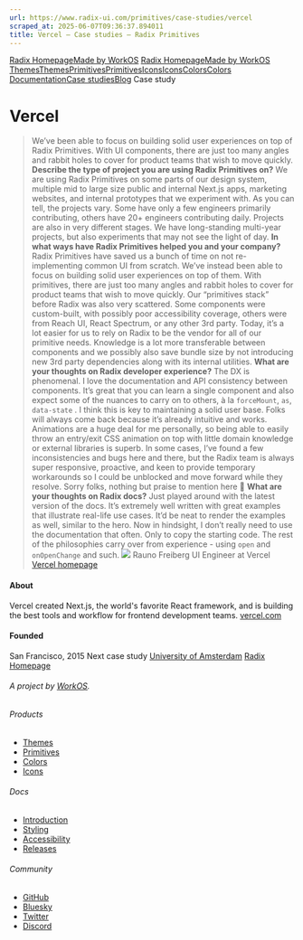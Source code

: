 ```yaml
---
url: https://www.radix-ui.com/primitives/case-studies/vercel
scraped_at: 2025-06-07T09:36:37.894011
title: Vercel – Case studies – Radix Primitives
---
```


[Radix Homepage](https://www.radix-ui.com/)[Made by WorkOS](https://workos.com)
[Radix Homepage](https://www.radix-ui.com/)[Made by WorkOS](https://workos.com)
[ThemesThemes](https://www.radix-ui.com/)[PrimitivesPrimitives](https://www.radix-ui.com/primitives)[IconsIcons](https://www.radix-ui.com/icons)[ColorsColors](https://www.radix-ui.com/colors)
[Documentation](https://www.radix-ui.com/primitives/docs)[Case studies](https://www.radix-ui.com/primitives/case-studies)[Blog](https://www.radix-ui.com/blog)[](https://github.com/radix-ui/primitives)
Case study
# Vercel
> We’ve been able to focus on building solid user experiences on top of Radix Primitives. With UI components, there are just too many angles and rabbit holes to cover for product teams that wish to move quickly.
**Describe the type of project you are using Radix Primitives on?**
We are using Radix Primitives on some parts of our design system, multiple mid to large size public and internal Next.js apps, marketing websites, and internal prototypes that we experiment with.
As you can tell, the projects vary. Some have only a few engineers primarily contributing, others have 20+ engineers contributing daily. Projects are also in very different stages. We have long-standing multi-year projects, but also experiments that may not see the light of day.
**In what ways have Radix Primitives helped you and your company?**
Radix Primitives have saved us a bunch of time on not re-implementing common UI from scratch. We’ve instead been able to focus on building solid user experiences on top of them. With primitives, there are just too many angles and rabbit holes to cover for product teams that wish to move quickly.
Our “primitives stack” before Radix was also very scattered. Some components were custom-built, with possibly poor accessibility coverage, others were from Reach UI, React Spectrum, or any other 3rd party. Today, it’s a lot easier for us to rely on Radix to be the vendor for all of our primitive needs. Knowledge is a lot more transferable between components and we possibly also save bundle size by not introducing new 3rd party dependencies along with its internal utilities.
**What are your thoughts on Radix developer experience?**
The DX is phenomenal. I love the documentation and API consistency between components. It’s great that you can learn a single component and also expect some of the nuances to carry on to others, à la `forceMount`, `as`, `data-state` . I think this is key to maintaining a solid user base. Folks will always come back because it’s already intuitive and works. Animations are a huge deal for me personally, so being able to easily throw an entry/exit CSS animation on top with little domain knowledge or external libraries is superb.
In some cases, I’ve found a few inconsistencies and bugs here and there, but the Radix team is always super responsive, proactive, and keen to provide temporary workarounds so I could be unblocked and move forward while they resolve. Sorry folks, nothing but praise to mention here 🙌
**What are your thoughts on Radix docs?**
Just played around with the latest version of the docs. It’s extremely well written with great examples that illustrate real-life use cases. It’d be neat to render the examples as well, similar to the hero. Now in hindsight, I don’t really need to use the documentation that often. Only to copy the starting code. The rest of the philosophies carry over from experience - using `open` and `onOpenChange` and such.
![](https://www.radix-ui.com/marketing/avatar-rauno-freiberg.jpg)
Rauno Freiberg
UI Engineer at Vercel
[Vercel homepage](https://vercel.com)
#### About
Vercel created Next.js, the world's favorite React framework, and is building the best tools and workflow for frontend development teams.
[vercel.com](https://vercel.com)
#### Founded
San Francisco, 2015
Next case study
[University of Amsterdam](https://www.radix-ui.com/primitives/case-studies/university-of-amsterdam)
[Radix Homepage](https://www.radix-ui.com/)
###### A project by [WorkOS](https://workos.com).
###### Products
  * [Themes](https://www.radix-ui.com/)
  * [Primitives](https://www.radix-ui.com/primitives)
  * [Colors](https://www.radix-ui.com/colors)
  * [Icons](https://www.radix-ui.com/icons)


###### Docs
  * [Introduction](https://www.radix-ui.com/primitives/docs/overview/introduction)
  * [Styling](https://www.radix-ui.com/primitives/docs/guides/styling)
  * [Accessibility](https://www.radix-ui.com/primitives/docs/overview/accessibility)
  * [Releases](https://www.radix-ui.com/primitives/docs/overview/releases)


###### Community
  * [GitHub](https://github.com/radix-ui)
  * [Bluesky](https://bsky.app/profile/radix-ui.com)
  * [Twitter](https://twitter.com/radix_ui)
  * [Discord](https://discord.com/invite/7Xb99uG)



